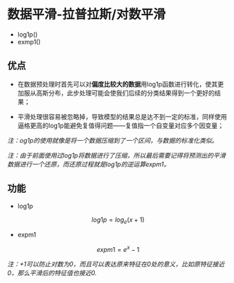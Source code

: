 # 数据平滑-拉普拉斯/对数平滑

+ log1p()
+ exmp1()

## 优点

+ 在数据预处理时首先可以对**偏度比较大的数据**用log1p函数进行转化，使其更加服从高斯分布，此步处理可能会使我们后续的分类结果得到一个更好的结果；

+ 平滑处理很容易被忽略掉，导致模型的结果总是达不到一定的标准，同样使用逼格更高的log1p能避免复值得问题——复值指一个自变量对应多个因变量；

*注：og1p的使用就像是将一个数据压缩到了一个区间，与数据的标准化类似。*

*注：由于前面使用过log1p将数据进行了压缩，所以最后需要记得将预测出的平滑数据进行一个还原，而还原过程就是log1p的逆运算expm1。*

## 功能

+ log1p

$$log1p=log_e(x+1)$$

+ expm1

$$expm1=e^x-1$$

*注：+1可以防止对数为0，而且可以表达原来特征在0处的意义，比如原特征接近0，那么平滑后的特征值也接近0.*